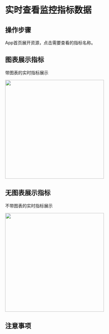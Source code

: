 # 实时查看监控指标数据

## 操作步骤

App首页展开资源，点击需要查看的指标名称。

## 图表展示指标

带图表的实时指标展示

<img src="https://static.ucloud.cn/docs/urlm/images/1628825101397.png?v=1628825803" width="320">

## 无图表展示指标

不带图表的实时指标展示

<img src="https://static.ucloud.cn/docs/urlm/images/1628825717967.png?v=1628825803" width="320">

## 注意事项

